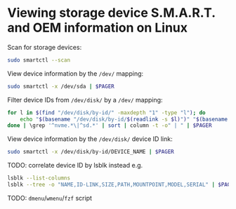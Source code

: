 # Viewing storage device S.M.A.R.T. and OEM information on Linux

Scan for storage devices:

```sh
sudo smartctl --scan
```

View device information by the `/dev/` mapping:

```sh
sudo smartctl -x /dev/sda | $PAGER
```

Filter device IDs from `/dev/disk/` by a `/dev/` mapping:

```sh
for l in $(find "/dev/disk/by-id/" -maxdepth "1" -type "l"); do
    echo "$(basename "/dev/disk/by-id/$(readlink -s $l)")" "$(basename $l)"
done | \grep '^nvme.*\|^sd.*' | sort | column -t -o" | " | $PAGER
```

View device information by the `/dev/disk/` device ID link:

```sh
sudo smartctl -x /dev/disk/by-id/DEVICE_NAME | $PAGER
```

TODO: correlate device ID by lsblk instead e.g.

```sh
lsblk --list-columns
lsblk --tree -o "NAME,ID-LINK,SIZE,PATH,MOUNTPOINT,MODEL,SERIAL" | $PAGER
```

TODO: `dmenu`/`wmenu`/`fzf` script
